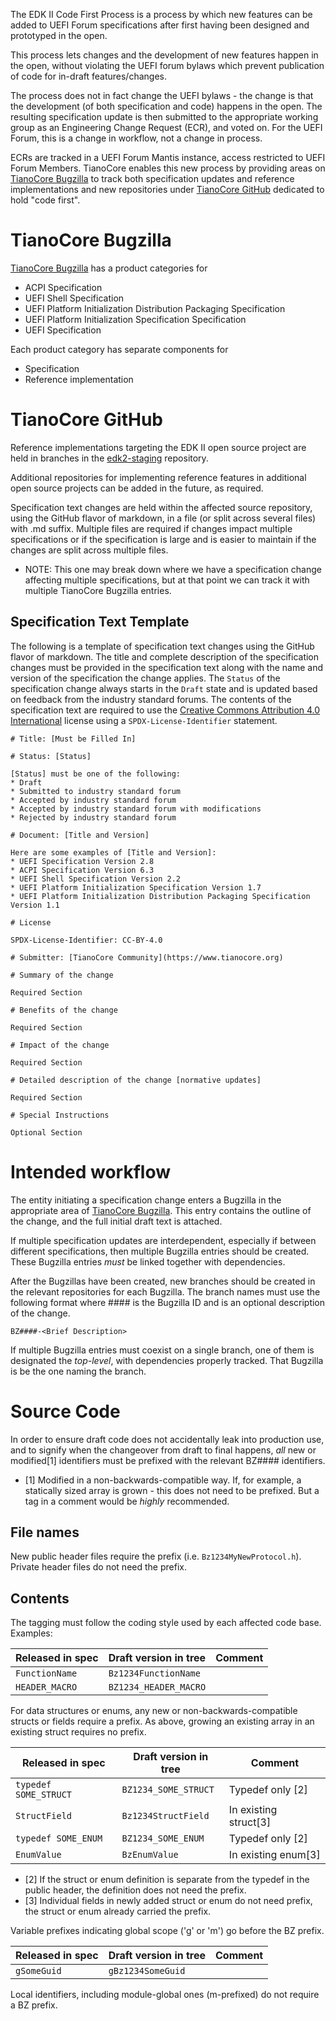 The EDK II Code First Process is a process by which new features can be added
to UEFI Forum specifications after first having been designed and prototyped
in the open.

This process lets changes and the development of new features happen in the
open, without violating the UEFI forum bylaws which prevent publication of
code for in-draft features/changes.

The process does not in fact change the UEFI bylaws - the change is that the
development (of both specification and code) happens in the open. The resulting
specification update is then submitted to the appropriate working group as an
Engineering Change Request (ECR), and voted on. For the UEFI Forum, this is a
change in workflow, not a change in process.

ECRs are tracked in a UEFI Forum Mantis instance, access restricted to UEFI
Forum Members. TianoCore enables this new process by providing areas on
[TianoCore Bugzilla](https://bugzilla.tianocore.org) to track both specification
updates and reference implementations and new repositories under
[TianoCore GitHub](https://github.com/tianocore) dedicated to hold "code first".

# TianoCore Bugzilla

[TianoCore Bugzilla](bugzilla.tianocore.org) has a product categories for
  * ACPI Specification
  * UEFI Shell Specification 
  * UEFI Platform Initialization Distribution Packaging Specification
  * UEFI Platform Initialization Specification Specification
  * UEFI Specification

Each product category has separate components for
  * Specification
  * Reference implementation

# TianoCore GitHub

Reference implementations targeting the EDK II open source project are held
in branches in the [edk2-staging](https://github.com/tianocore/edk2-staging)
repository.

Additional repositories for implementing reference features in additional open
source projects can be added in the future, as required.

Specification text changes are held within the affected source repository,
using the GitHub flavor of markdown, in a file (or split across several files)
with .md suffix.  Multiple files are required if changes impact multiple
specifications or if the specification is large and is easier to maintain
if the changes are split across multiple files.

* NOTE: This one may break down where we have a specification change affecting
  multiple specifications, but at that point we can track it with multiple 
  TianoCore Bugzilla entries.

## Specification Text Template

The following is a template of specification text changes using the GitHub 
flavor of markdown.  The title and complete description of the specification
changes must be provided in the specification text along with the name and
version of the specification the change applies.  The `Status` of the
specification change always starts in the `Draft` state and is updated based
on feedback from the industry standard forums.  The contents of the specification
text are required to use the
[Creative Commons Attribution 4.0 International](https://spdx.org/licenses/CC-BY-4.0.html)
license using a `SPDX-License-Identifier` statement.

```
# Title: [Must be Filled In]

# Status: [Status]

[Status] must be one of the following:
* Draft
* Submitted to industry standard forum
* Accepted by industry standard forum
* Accepted by industry standard forum with modifications
* Rejected by industry standard forum

# Document: [Title and Version]

Here are some examples of [Title and Version]:
* UEFI Specification Version 2.8
* ACPI Specification Version 6.3
* UEFI Shell Specification Version 2.2
* UEFI Platform Initialization Specification Version 1.7
* UEFI Platform Initialization Distribution Packaging Specification Version 1.1

# License

SPDX-License-Identifier: CC-BY-4.0

# Submitter: [TianoCore Community](https://www.tianocore.org)

# Summary of the change

Required Section

# Benefits of the change

Required Section

# Impact of the change

Required Section

# Detailed description of the change [normative updates]

Required Section

# Special Instructions

Optional Section
```

# Intended workflow

The entity initiating a specification change enters a Bugzilla in the appropriate
area of [TianoCore Bugzilla](bugzilla.tianocore.org). This entry contains the
outline of the change, and the full initial draft text is attached.

If multiple specification updates are interdependent, especially if between
different specifications, then multiple Bugzilla entries should be created.
These Bugzilla entries *must* be linked together with dependencies.

After the Bugzillas have been created, new branches should be created in the
relevant repositories for each Bugzilla.  The branch names must use the following
format where #### is the Bugzilla ID and <Brief Description> is an optional
description of the change.

    BZ####-<Brief Description>

If multiple Bugzilla entries must coexist on a single branch, one of them is
designated the _top-level_, with dependencies properly tracked. That Bugzilla
is be the one naming the branch.

# Source Code

In order to ensure draft code does not accidentally leak into production use,
and to signify when the changeover from draft to final happens, *all* new or
modified[1] identifiers must be prefixed with the relevant BZ#### identifiers.

* [1] Modified in a non-backwards-compatible way. If, for example, a statically
      sized array is grown - this does not need to be prefixed. But a tag in a
      comment would be *highly* recommended.

## File names

New public header files require the prefix (i.e. `Bz1234MyNewProtocol.h`).
Private header files do not need the prefix.

## Contents

The tagging must follow the coding style used by each affected code base.
Examples:

| Released in spec | Draft version in tree | Comment |
| ---              | ---                   | ---     |
| `FunctionName`   | `Bz1234FunctionName`  |         |
| `HEADER_MACRO`   | `BZ1234_HEADER_MACRO` |         |

For data structures or enums, any new or non-backwards-compatible structs or
fields require a prefix. As above, growing an existing array in an existing
struct requires no prefix.

| Released in spec      | Draft version in tree | Comment               |
| ---                   | ---                   | ---                   |
| `typedef SOME_STRUCT` | `BZ1234_SOME_STRUCT`  | Typedef only [2]      |
| `StructField`         | `Bz1234StructField`   | In existing struct[3] |
| `typedef SOME_ENUM`   | `BZ1234_SOME_ENUM`    | Typedef only [2]      |
| `EnumValue`           | `BzEnumValue`         | In existing enum[3]   |

* [2] If the struct or enum definition is separate from the typedef in the public
      header, the definition does not need the prefix.
* [3] Individual fields in newly added struct or enum do not need prefix, the
      struct or enum already carried the prefix.

Variable prefixes indicating global scope ('g' or 'm') go before the BZ prefix.

| Released in spec | Draft version in tree | Comment |
| ---              | ---                   | ---     |
| `gSomeGuid`      | `gBz1234SomeGuid`     |         |

Local identifiers, including module-global ones (m-prefixed) do not require a
BZ prefix.
